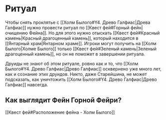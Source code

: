 # Ритуал

Чтобы снять проклятье с [[Холм Былого#Y4. Древо Галфиас|Древа Галфиас]] нужно провести ритуал по [[Квест фей#Горный фейн|очищению Фейна]]. Но для этого нужно отыскать [[Квест фей#Красный камень|Красный драгоценный камень]], который находится в [[Янтарный храм|Янтарном храме]]. Игроки могут получить на [[Холм Былого|Холме Былого]] только [[Квест фей#Зеленый камень|Зеленый драгоценный камень]], но он не поможет в завершении ритуала.

Друиды не знают об этом ритуале, ровно как и то, что [[Холм Былого#Y4. Древо Галфиас|Древо Галфиас]] осквернено уже много лет, как и сознание этих друидов. Никто, даже Старейшина, не может подсказать, как уничтожить [[Холм Былого#Y4. Древо Галфиас|Древо Галфиас]] навсегда.

## Как выглядит Фейн Горной Фейри?

[[Квест фей#Расположение фейна - Холм Былого]]

